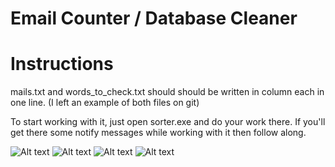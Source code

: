 # Email Counter / Database Cleaner

# Instructions
mails.txt and words_to_check.txt should should be written in column each in one line. (I left an example of both files on git)

To start working with it, just open sorter.exe and do your work there.
If you'll get there some notify messages while working with it then follow along.

![Alt text](https://i.ibb.co/xM3RP9J/1.png)
![Alt text](https://i.ibb.co/YbWzSWp/2.png)
![Alt text](https://i.ibb.co/BySkGmx/3.png)
![Alt text](https://i.ibb.co/m9W7Jzv/4.png)
